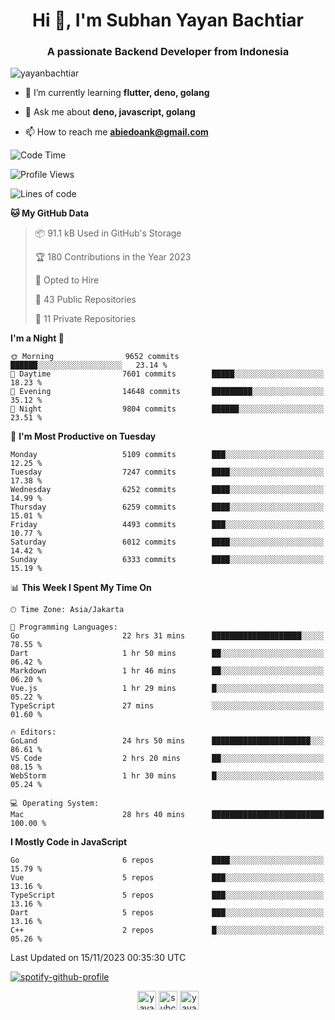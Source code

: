 <h1 align="center">Hi 👋, I'm Subhan Yayan Bachtiar</h1>
<h3 align="center">A passionate Backend Developer from Indonesia</h3>

<p align="left"> <img src="https://komarev.com/ghpvc/?username=yayanbachtiar" alt="yayanbachtiar" /> </p>

- 🌱 I’m currently learning **flutter, deno, golang**

- 💬 Ask me about **deno, javascript, golang**

- 📫 How to reach me **abiedoank@gmail.com**

<!--START_SECTION:waka-->
![Code Time](http://img.shields.io/badge/Code%20Time-6%2C113%20hrs%2036%20mins-blue)

![Profile Views](http://img.shields.io/badge/Profile%20Views-0-blue)

![Lines of code](https://img.shields.io/badge/From%20Hello%20World%20I%27ve%20Written-45.4%20million%20lines%20of%20code-blue)

**🐱 My GitHub Data** 

> 📦 91.1 kB Used in GitHub's Storage 
 > 
> 🏆 180 Contributions in the Year 2023
 > 
> 💼 Opted to Hire
 > 
> 📜 43 Public Repositories 
 > 
> 🔑 11 Private Repositories 
 > 
**I'm a Night 🦉** 

```text
🌞 Morning                9652 commits        ██████░░░░░░░░░░░░░░░░░░░   23.14 % 
🌆 Daytime                7601 commits        █████░░░░░░░░░░░░░░░░░░░░   18.23 % 
🌃 Evening                14648 commits       █████████░░░░░░░░░░░░░░░░   35.12 % 
🌙 Night                  9804 commits        ██████░░░░░░░░░░░░░░░░░░░   23.51 % 
```
📅 **I'm Most Productive on Tuesday** 

```text
Monday                   5109 commits        ███░░░░░░░░░░░░░░░░░░░░░░   12.25 % 
Tuesday                  7247 commits        ████░░░░░░░░░░░░░░░░░░░░░   17.38 % 
Wednesday                6252 commits        ████░░░░░░░░░░░░░░░░░░░░░   14.99 % 
Thursday                 6259 commits        ████░░░░░░░░░░░░░░░░░░░░░   15.01 % 
Friday                   4493 commits        ███░░░░░░░░░░░░░░░░░░░░░░   10.77 % 
Saturday                 6012 commits        ████░░░░░░░░░░░░░░░░░░░░░   14.42 % 
Sunday                   6333 commits        ████░░░░░░░░░░░░░░░░░░░░░   15.19 % 
```


📊 **This Week I Spent My Time On** 

```text
🕑︎ Time Zone: Asia/Jakarta

💬 Programming Languages: 
Go                       22 hrs 31 mins      ████████████████████░░░░░   78.55 % 
Dart                     1 hr 50 mins        ██░░░░░░░░░░░░░░░░░░░░░░░   06.42 % 
Markdown                 1 hr 46 mins        ██░░░░░░░░░░░░░░░░░░░░░░░   06.20 % 
Vue.js                   1 hr 29 mins        █░░░░░░░░░░░░░░░░░░░░░░░░   05.22 % 
TypeScript               27 mins             ░░░░░░░░░░░░░░░░░░░░░░░░░   01.60 % 

🔥 Editors: 
GoLand                   24 hrs 50 mins      ██████████████████████░░░   86.61 % 
VS Code                  2 hrs 20 mins       ██░░░░░░░░░░░░░░░░░░░░░░░   08.15 % 
WebStorm                 1 hr 30 mins        █░░░░░░░░░░░░░░░░░░░░░░░░   05.24 % 

💻 Operating System: 
Mac                      28 hrs 40 mins      █████████████████████████   100.00 % 
```

**I Mostly Code in JavaScript** 

```text
Go                       6 repos             ████░░░░░░░░░░░░░░░░░░░░░   15.79 % 
Vue                      5 repos             ███░░░░░░░░░░░░░░░░░░░░░░   13.16 % 
TypeScript               5 repos             ███░░░░░░░░░░░░░░░░░░░░░░   13.16 % 
Dart                     5 repos             ███░░░░░░░░░░░░░░░░░░░░░░   13.16 % 
C++                      2 repos             █░░░░░░░░░░░░░░░░░░░░░░░░   05.26 % 
```




 Last Updated on 15/11/2023 00:35:30 UTC
<!--END_SECTION:waka-->

[![spotify-github-profile](https://spotify-github-profile.vercel.app/api/view?uid=31qtu2k4v3mbxp7clcmm6imuqq6e&cover_image=true&theme=default&show_offline=false&bar_color=53b14f&bar_color_cover=true)](https://github.com/kittinan/spotify-github-profile)


<p align="center">
<a href="https://dev.to/yayanbachtiar" target="blank"><img align="center" src="https://cdn.jsdelivr.net/npm/simple-icons@3.0.1/icons/dev-dot-to.svg" alt="yayanbachtiar" height="30" width="30" /></a>
<a href="https://linkedin.com/in/subchanyayanbachtiar" target="blank"><img align="center" src="https://cdn.jsdelivr.net/npm/simple-icons@3.0.1/icons/linkedin.svg" alt="subchanyayanbachtiar" height="30" width="30" /></a>
<a href="https://codesandbox.com/yayanbachtiar" target="blank"><img align="center" src="https://cdn.jsdelivr.net/npm/simple-icons@3.0.1/icons/codesandbox.svg" alt="yayanbachtiar" height="30" width="30" /></a>
</p>
